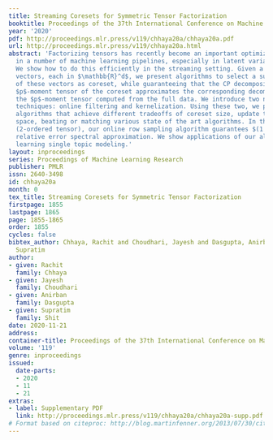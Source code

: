```yaml
---
title: Streaming Coresets for Symmetric Tensor Factorization
booktitle: Proceedings of the 37th International Conference on Machine Learning
year: '2020'
pdf: http://proceedings.mlr.press/v119/chhaya20a/chhaya20a.pdf
url: http://proceedings.mlr.press/v119/chhaya20a.html
abstract: 'Factorizing tensors has recently become an important optimization module
  in a number of machine learning pipelines, especially in latent variable models.
  We show how to do this efficiently in the streaming setting. Given a set of $n$
  vectors, each in $\mathbb{R}^d$, we present algorithms to select a sublinear number
  of these vectors as coreset, while guaranteeing that the CP decomposition of the
  $p$-moment tensor of the coreset approximates the corresponding decomposition of
  the $p$-moment tensor computed from the full data. We introduce two novel algorithmic
  techniques: online filtering and kernelization. Using these two, we present four
  algorithms that achieve different tradeoffs of coreset size, update time and working
  space, beating or matching various state of the art algorithms. In the case of matrices
  (2-ordered tensor), our online row sampling algorithm guarantees $(1 \pm \epsilon)$
  relative error spectral approximation. We show applications of our algorithms in
  learning single topic modeling.'
layout: inproceedings
series: Proceedings of Machine Learning Research
publisher: PMLR
issn: 2640-3498
id: chhaya20a
month: 0
tex_title: Streaming Coresets for Symmetric Tensor Factorization
firstpage: 1855
lastpage: 1865
page: 1855-1865
order: 1855
cycles: false
bibtex_author: Chhaya, Rachit and Choudhari, Jayesh and Dasgupta, Anirban and Shit,
  Supratim
author:
- given: Rachit
  family: Chhaya
- given: Jayesh
  family: Choudhari
- given: Anirban
  family: Dasgupta
- given: Supratim
  family: Shit
date: 2020-11-21
address: 
container-title: Proceedings of the 37th International Conference on Machine Learning
volume: '119'
genre: inproceedings
issued:
  date-parts:
  - 2020
  - 11
  - 21
extras:
- label: Supplementary PDF
  link: http://proceedings.mlr.press/v119/chhaya20a/chhaya20a-supp.pdf
# Format based on citeproc: http://blog.martinfenner.org/2013/07/30/citeproc-yaml-for-bibliographies/
---
```

